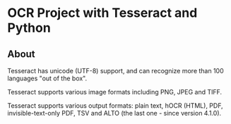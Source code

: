 # OCR Project with Tesseract and Python

## About
Tesseract has unicode (UTF-8) support, and can recognize more than 100 languages "out of the box".

Tesseract supports various image formats including PNG, JPEG and TIFF.

Tesseract supports various output formats: plain text, hOCR (HTML), PDF, invisible-text-only PDF, TSV and ALTO (the last one - since version 4.1.0).

